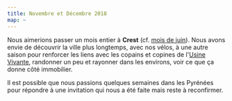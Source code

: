 ```yaml
---
title: Novembre et Décembre 2018
map: ~
---
```


Nous aimerions passer un mois entier à **Crest** (cf. [mois de juin](#2018-06)).
Nous avons envie de découvrir la ville plus longtemps, avec nos vélos, à une autre saison pour renforcer les liens avec les copains et copines de l'[Usine Vivante][], randonner un peu et rayonner dans les environs, voir ce que ça donne côté immobilier.

Il est possible que nous passions quelques semaines dans les Pyrénées pour répondre à une invitation qui nous a été faite mais reste à reconfirmer.

[Usine Vivante]: https://www.usinevivante.org
